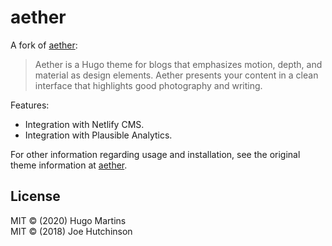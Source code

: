 # aether

A fork of [aether](https://github.com/josephhutch/aether):

> Aether is a Hugo theme for blogs that emphasizes motion, depth, and material as design elements. Aether presents your content in a clean interface that highlights good photography and writing.

Features:

- Integration with Netlify CMS.
- Integration with Plausible Analytics.

For other information regarding usage and installation, see the original theme information at [aether](https://github.com/josephhutch/aether).

## License

MIT © (2020) Hugo Martins  
MIT © (2018) Joe Hutchinson
